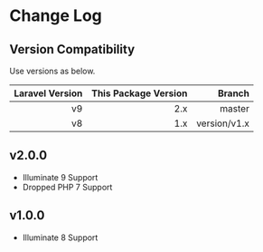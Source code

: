# Change Log

## Version Compatibility

Use versions as below.

| Laravel Version | This Package Version               | Branch         |
| ---------------:| ----------------------------------:|---------------:|
| v9              | 2.x                                | master         |  
| v8              | 1.x                                | version/v1.x   |  

## v2.0.0
- Illuminate 9 Support
- Dropped PHP 7 Support

## v1.0.0
- Illuminate 8 Support
